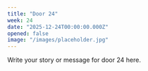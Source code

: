 ```yaml
---
title: "Door 24"
week: 24
date: "2025-12-24T00:00:00.000Z"
opened: false
image: "/images/placeholder.jpg"
---
```


Write your story or message for door 24 here.
